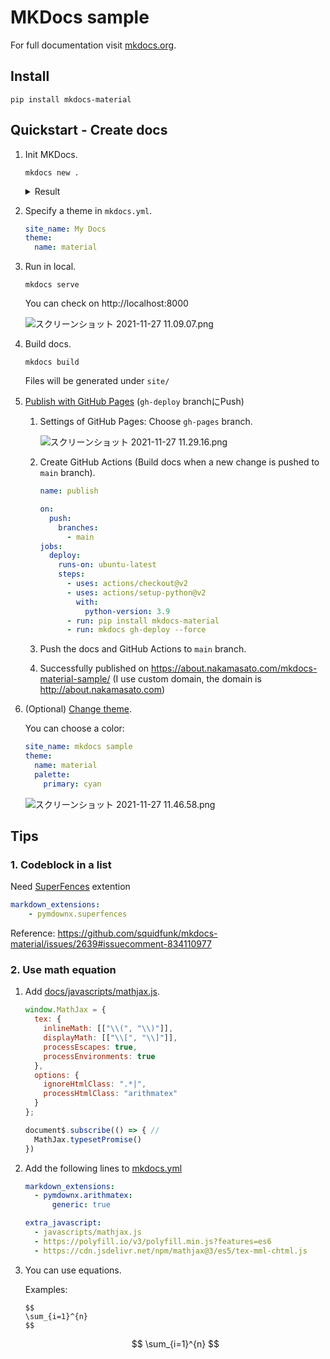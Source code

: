 # MKDocs sample

For full documentation visit [mkdocs.org](https://www.mkdocs.org).

## Install

```
pip install mkdocs-material
```

## Quickstart - Create docs

1. Init MKDocs.

    ```
    mkdocs new .
    ```

    <details><summary>Result</summary><div>

    ```
    tree
    .
    ├── docs
    │   └── index.md
    └── mkdocs.yml

    1 directory, 2 files
    ```

    </div></details>

1. Specify a theme in `mkdocs.yml`.

    ```yaml
    site_name: My Docs
    theme:
      name: material
    ```

1. Run in local.

    ```
    mkdocs serve
    ```

    You can check on http://localhost:8000

    ![スクリーンショット 2021-11-27 11.09.07.png](https://qiita-image-store.s3.ap-northeast-1.amazonaws.com/0/7059/4572a9b0-3589-b63a-0ad1-d5dfb27423a5.png)

1. Build docs.

    ```
    mkdocs build
    ```

    Files will be generated under `site/`

1. [Publish with GitHub Pages](https://squidfunk.github.io/mkdocs-material/publishing-your-site/) (`gh-deploy` branchにPush)

    1. Settings of GitHub Pages: Choose `gh-pages` branch.

        ![スクリーンショット 2021-11-27 11.29.16.png](https://qiita-image-store.s3.ap-northeast-1.amazonaws.com/0/7059/65532ad5-73d2-fa8f-51f8-1ae4f1a8a599.png)

    1. Create GitHub Actions (Build docs when a new change is pushed to `main` branch).

        ```yaml
        name: publish

        on:
          push:
            branches:
              - main
        jobs:
          deploy:
            runs-on: ubuntu-latest
            steps:
              - uses: actions/checkout@v2
              - uses: actions/setup-python@v2
                with:
                  python-version: 3.9
              - run: pip install mkdocs-material
              - run: mkdocs gh-deploy --force
        ```

    1. Push the docs and GitHub Actions to `main` branch.
    1. Successfully published on https://about.nakamasato.com/mkdocs-material-sample/ (I use custom domain, the domain is http://about.nakamasato.com)

1. (Optional) [Change theme](https://squidfunk.github.io/mkdocs-material/setup/changing-the-colors/).

    You can choose a color:

    ```yaml
    site_name: mkdocs sample
    theme:
      name: material
      palette:
        primary: cyan
    ```

    ![スクリーンショット 2021-11-27 11.46.58.png](https://qiita-image-store.s3.ap-northeast-1.amazonaws.com/0/7059/bf862986-7e5a-80ab-8795-c4cb286371fe.png)

## Tips

### 1. Codeblock in a list

Need [SuperFences](https://squidfunk.github.io/mkdocs-material/setup/extensions/python-markdown-extensions/#snippets) extention

```yaml
markdown_extensions:
    - pymdownx.superfences
```

Reference: https://github.com/squidfunk/mkdocs-material/issues/2639#issuecomment-834110977

### 2. Use math equation

1. Add [docs/javascripts/mathjax.js](docs/javascripts/mathjax.js).

    ```javascript
    window.MathJax = {
      tex: {
        inlineMath: [["\\(", "\\)"]],
        displayMath: [["\\[", "\\]"]],
        processEscapes: true,
        processEnvironments: true
      },
      options: {
        ignoreHtmlClass: ".*|",
        processHtmlClass: "arithmatex"
      }
    };

    document$.subscribe(() => { //
      MathJax.typesetPromise()
    })
    ```

1. Add the following lines to [mkdocs.yml](mkdocs.yml)

    ```yaml
    markdown_extensions:
      - pymdownx.arithmatex:
          generic: true

    extra_javascript:
      - javascripts/mathjax.js
      - https://polyfill.io/v3/polyfill.min.js?features=es6
      - https://cdn.jsdelivr.net/npm/mathjax@3/es5/tex-mml-chtml.js
    ```

1. You can use equations.

    Examples:

    ```
    $$
    \sum_{i=1}^{n}
    $$
    ```

    $$
    \sum_{i=1}^{n}
    $$
